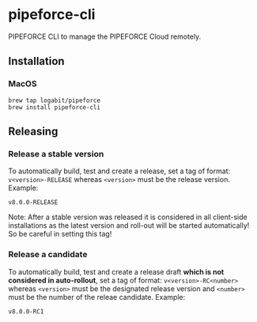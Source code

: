 # pipeforce-cli

PIPEFORCE CLI to manage the PIPEFORCE Cloud remotely.

## Installation

### MacOS

```
brew tap logabit/pipeforce
brew install pipeforce-cli
```

## Releasing

### Release a stable version

To automatically build, test and create a release, set a tag of format: `v<version>-RELEASE` whereas `<version>` must be
the release version. Example:

```
v8.0.0-RELEASE
```

Note: After a stable version was released it is considered in all client-side installations as the latest version and
roll-out will be started automatically! So be careful in setting this tag!

### Release a candidate

To automatically build, test and create a release draft **which is not considered in auto-rollout**, set a tag of
format: `v<version>-RC<number>` whereas `<version>` must be the designated release version and `<number>`
must be the number of the releae candidate. Example:

```
v8.0.0-RC1
```